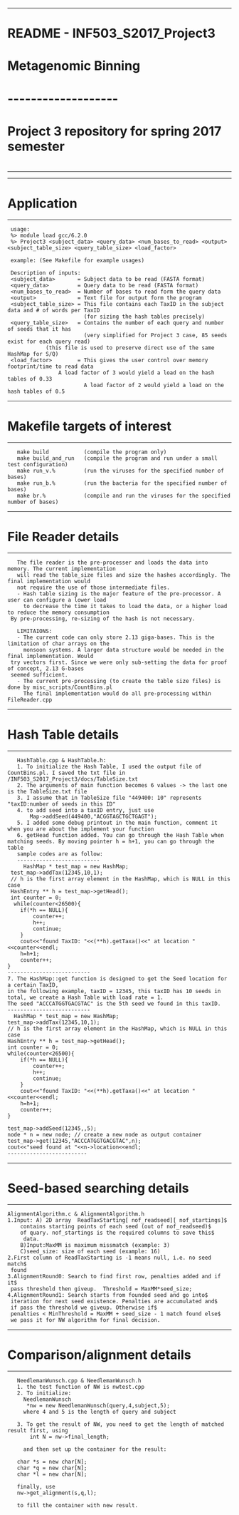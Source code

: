 ---------------------------------------------------------
# README - INF503_S2017_Project3
#
# Metagenomic Binning
# -------------------
# Project 3 repository for spring 2017 semester
#
---------------------------------------------------------

---------------------------------------------------------
# Application
---------------------------------------------------------
     usage:
     %> module load gcc/6.2.0
     %> Project3 <subject_data> <query_data> <num_bases_to_read> <output> <subject_table_size> <query_table_size> <load_factor>
     
     example: (See Makefile for example usages)

     Description of inputs:
     <subject_data>       = Subject data to be read (FASTA format)
     <query_data>         = Query data to be read (FASTA format)
     <num_bases_to_read>  = Number of bases to read form the query data
     <output>             = Text file for output form the program
     <subject_table_size> = This file contains each TaxID in the subject data and # of words per TaxID
                            (for sizing the hash tables precisely)
     <query_table_size>   = Contains the number of each query and number of seeds that it has
                            (very simplified for Project 3 case, 85 seeds exist for each query read)
			    (this file is used to preserve direct use of the same HashMap for S/Q)
     <load_factor>        = This gives the user control over memory footprint/time to read data
     			    A load factor of 3 would yield a load on the hash tables of 0.33
                            A load factor of 2 would yield a load on the hash tables of 0.5

---------------------------------------------------------
# Makefile targets of interest
---------------------------------------------------------
       make build           (compile the program only)
       make build_and_run   (compile the program and run under a small test configuration)
       make run_v.%         (run the viruses for the specified number of bases)
       make run_b.%         (run the bacteria for the specified number of bases)
       make br.%            (compile and run the viruses for the specified number of bases)

---------------------------------------------------------
# File Reader details
---------------------------------------------------------
       The file reader is the pre-processer and loads the data into memory. The current implementation
       will read the table_size files and size the hashes accordingly. The final implementation would
       not require the use of those intermediate files.
       - Hash table sizing is the major feature of the pre-processor. A user can configure a lower load
         to decrease the time it takes to load the data, or a higher load to reduce the memory consumption
	 By pre-processing, re-sizing of the hash is not necessary.

       LIMITAIONS:
       - The current code can only store 2.13 giga-bases. This is the limitation of char arrays on the
         monsoon systems. A larger data structure would be needed in the final implementation. Would
	 try vectors first. Since we were only sub-setting the data for proof of concept, 2.13 G-bases
	 seemed sufficient.
       - The current pre-processing (to create the table size files) is done by misc_scripts/CountBins.pl
         The final implementation would do all pre-processing within FileReader.cpp

---------------------------------------------------------
# Hash Table details
---------------------------------------------------------
       HashTable.cpp & HashTable.h:
       1. To initialize the Hash Table, I used the output file of CountBins.pl. I saved the txt file in  /INF503_S2017_Project3/docs/TableSize.txt
       2. The arguments of main function becomes 6 values -> the last one is the TableSize.txt file
       3. I assume that in TableSize file "449400: 10" represents "taxID:number of seeds in this ID"
       4. to add seed into a taxID entry, just use
           Map->addSeed(449400,"ACGGTAGCTGCTGAGT");
       5. I added some debug printout in the main function, comment it when you are about the implement your function
       6. getHead function added. You can go through the Hash Table when matching seeds. By moving pointer h = h+1, you can go through the table
       sample codes are as follow:
       --------------------------
         HashMap * test_map = new HashMap;
 	 test_map->addTax(12345,10,1);
 	 // h is the first array element in the HashMap, which is NULL in this case
 	 HashEntry ** h = test_map->getHead();
 	 int counter = 0;
	  while(counter<26500){
  		if(*h == NULL){
  			counter++;
  			h++;
  			continue;
	  	} 
  		cout<<"found TaxID: "<<(**h).getTaxa()<<" at location "<<counter<<endl;
  		h=h+1;
  		counter++;
  	}
	--------------------------
	7. The HashMap::get function is designed to get the Seed location for a certain TaxID, 
	in the following example, taxID = 12345, this taxID has 10 seeds in total, we create a Hash Table with load rate = 1.
	The seed "ACCCATGGTGACGTAC" is the 5th seed we found in this taxID.
	--------------------------
	  HashMap * test_map = new HashMap;
  	test_map->addTax(12345,10,1);
  	// h is the first array element in the HashMap, which is NULL in this case
  	HashEntry ** h = test_map->getHead();
  	int counter = 0;
  	while(counter<26500){
  		if(*h == NULL){
  			counter++;
  			h++;
  			continue;
	  	} 
  		cout<<"found TaxID: "<<(**h).getTaxa()<<" at location "<<counter<<endl;
  		h=h+1;
  		counter++;
  	}
  
  	test_map->addSeed(12345,,5);
  	node * n = new node; // create a new node as output container
  	test_map->get(12345,"ACCCATGGTGACGTAC",n);
  	cout<<"seed found at "<<n->location<<endl;
  	-------------------------
       

---------------------------------------------------------
# Seed-based searching details
---------------------------------------------------------
	AlignmentAlgorithm.c & AlignmentAlgorithm.h
	1.Input: A) 2D array  ReadTaxStarting[ nof_readseed][ nof_startings]$ 
		contains starting points of each seed (out of nof_readseed)$ 
		of quary. nof_startings is the required columns to save this$
		 data.
		B)Input:MaxMM is maximum missmatch (example: 3)
		C)seed_size: size of each seed (example: 16)
	2.First column of ReadTaxStarting is -1 means null, i.e. no seed match$
	 found
	3.AlignmentRound0: Search to find first row, penalties added and if it$
	 pass threshold then giveup.  Threshold = MaxMM*seed_size;   
	4.AlignmentRound1: Search starts from founded seed and go into$
	 iteration for next seed existence. Penalties are accumulated and$
	 if pass the threshold we giveup. Otherwise if$
	 penalties < MinThreshold = MaxMM + seed_size - 1 match found else$
	 we pass it for NW algorithm for final decision.    
---------------------------------------------------------
# Comparison/alignment details
---------------------------------------------------------
       NeedlemanWunsch.cpp & NeedlemanWunsch.h
       1. the test function of NW is nwtest.cpp
       2. To initialize:
         NeedlemanWunsch 
          *nw = new NeedlemanWunsch(query,4,subject,5);
         where 4 and 5 is the length of query and subject
         
       3. To get the result of NW, you need to get the length of matched result first, using 
           int N = nw->final_length;
  
         and then set up the container for the result:
  
       char *s = new char[N];
       char *q = new char[N];
       char *l = new char[N];
    
       finally, use
       nw->get_alignment(s,q,l);
        
       to fill the container with new result.
 
